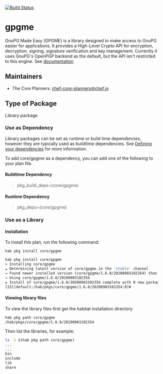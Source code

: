 [![Build Status](https://dev.azure.com/chefcorp-partnerengineering/Chef%20Base%20Plans/_apis/build/status/chef-base-plans.gpgme?branchName=master)](https://dev.azure.com/chefcorp-partnerengineering/Chef%20Base%20Plans/_build/latest?definitionId=214&branchName=master)

# gpgme

GnuPG Made Easy (GPGME) is a library designed to make access to GnuPG easier for applications. It provides a High-Level Crypto API for encryption, decryption, signing, signature verification and key management. Currently it uses GnuPG's OpenPGP backend as the default, but the API isn't restricted to this engine.  See [documentation](https://www.gnupg.org/software/gpgme/index.html)

## Maintainers

* The Core Planners: <chef-core-planners@chef.io>

## Type of Package

Library package

### Use as Dependency

Library packages can be set as runtime or build time dependencies, however they are typically used as buildtime dependencies. See [Defining your dependencies](https://www.habitat.sh/docs/developing-packages/developing-packages/#sts=Define%20Your%20Dependencies) for more information.

To add core/gpgme as a dependency, you can add one of the following to your plan file.

#### Buildtime Dependency

> pkg_build_deps=(core/gpgme)

#### Runtime Dependency

> pkg_deps=(core/gpgme)

### Use as a Library

#### Installation

To install this plan, run the following command:

``hab pkg install core/gpgme``

```bash
hab pkg install core/gpgme
» Installing core/gpgme
☁ Determining latest version of core/gpgme in the 'stable' channel
→ Found newer installed version (core/gpgme/1.6.0/20200903102354) than remote version (core/gpgme/1.6.0/20200416080552)
→ Using core/gpgme/1.6.0/20200903102354
★ Install of core/gpgme/1.6.0/20200903102354 complete with 0 new packages installed.
[23][default:/hab/pkgs/core/gpgme/1.6.0/20200903102354:0]#
```

#### Viewing library files

To view the library files first get the habitat installation directory

```bash
hab pkg path core/gpgme
/hab/pkgs/core/gpgme/1.6.0/20200903102354
```

Then list the libraries, for example:

```bash
ls -1 $(hab pkg path core/gpgme)
...
...
bin
include
lib
share
```
